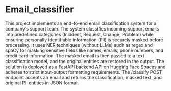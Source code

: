 # Email_classifier

This project implements an end-to-end email classification system for a company's support team. The system classifies incoming support emails into predefined categories (Incident, Request, Change, Problem) while ensuring personally identifiable information (PII) is securely masked before processing. It uses NER techniques (without LLMs) such as regex and spaCy for masking sensitive fields like names, emails, phone numbers, and credit card information. The masked email is then passed to a text classification model, and the original entities are restored in the output. The solution is deployed as a FastAPI backend API on Hugging Face Spaces and adheres to strict input-output formatting requirements. The /classify POST endpoint accepts an email and returns the classification, masked text, and original PII entities in JSON format.
